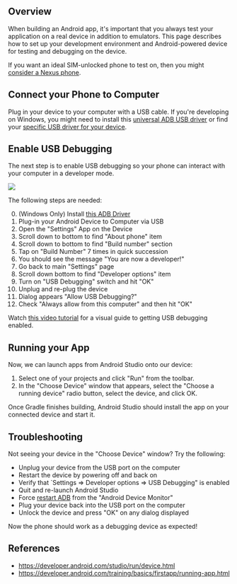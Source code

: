 ## Overview

When building an Android app, it's important that you always test your application on a real device in addition to emulators. This page describes how to set up your development environment and Android-powered device for testing and debugging on the device.

If you want an ideal SIM-unlocked phone to test on, then you might [consider a Nexus phone](https://play.google.com/store/devices). 

## Connect your Phone to Computer

Plug in your device to your computer with a USB cable. If you're developing on Windows, you might need to install this [universal ADB USB driver](http://download.clockworkmod.com/test/UniversalAdbDriverSetup.msi) or find your [specific USB driver for your device](https://developer.android.com/tools/extras/oem-usb.html).

## Enable USB Debugging

The next step is to enable USB debugging so your phone can interact with your computer in a developer mode. 

[![](http://i.imgur.com/8DQIyWc.png)](https://www.youtube.com/watch?v=Ucs34BkfPB0&feature=youtu.be)

The following steps are needed:

0. (Windows Only) Install [this ADB Driver](http://download.clockworkmod.com/test/UniversalAdbDriverSetup.msi)
1. Plug-in your Android Device to Computer via USB
2. Open the "Settings" App on the Device
3. Scroll down to bottom to find "About phone" item
4. Scroll down to bottom to find "Build number" section
5. Tap on "Build Number" 7 times in quick succession
6. You should see the message "You are now a developer!"
7. Go back to main "Settings" page
8. Scroll down bottom to find "Developer options" item
9. Turn on "USB Debugging" switch and hit "OK"
10. Unplug and re-plug the device
11. Dialog appears "Allow USB Debugging?"
12. Check "Always allow from this computer" and then hit "OK"

Watch [this video tutorial](https://www.youtube.com/watch?v=Ucs34BkfPB0&feature=youtu.be) for a visual guide to getting USB debugging enabled.

## Running your App

Now, we can launch apps from Android Studio onto our device:

1. Select one of your projects and click "Run" from the toolbar.
2. In the "Choose Device" window that appears, select the "Choose a running device" radio button, select the device, and click OK.

Once Gradle finishes building, Android Studio should install the app on your connected device and start it.

## Troubleshooting

Not seeing your device in the "Choose Device" window? Try the following:

 * Unplug your device from the USB port on the computer 
 * Restart the device by powering off and back on
 * Verify that `Settings => Developer options => USB Debugging" is enabled
 * Quit and re-launch Android Studio
 * Force [restart ADB](https://www.youtube.com/watch?v=FtdydFDBuQo) from the "Android Device Monitor"
 * Plug your device back into the USB port on the computer 
 * Unlock the device and press "OK" on any dialog displayed

Now the phone should work as a debugging device as expected!

## References

* <https://developer.android.com/studio/run/device.html>
* <https://developer.android.com/training/basics/firstapp/running-app.html>
